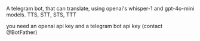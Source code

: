 A telegram bot, that can translate, using openai's whisper-1 and gpt-4o-mini models. TTS, STT, STS, TTT

you need an openai api key and a telegram bot api key (contact @BotFather)
